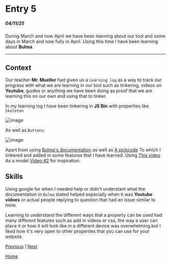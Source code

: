 # Entry 5
##### 04/11/25

During March and now April we have been learning about our tool and some days in March and now fully in April. Using this time I have been learning about **Bulma**.

---

## Context

Our teacher **Mr. Mueller** had given us a `Learning log` as a way to track our progress with what we are learning in our tool such as tinkering, videos on **Youtube**, guides or anything we have been doing as proof that we are learning this on our own and using that to tinker. 

In my learning log I have been tinkering in **JS Bin** with properties like `Skeleton`

![image](https://github.com/user-attachments/assets/f825f495-4617-4d79-90cf-2d8981094201)

As well as `Buttons`:

![image](https://github.com/user-attachments/assets/f217c55e-fe60-4f91-b024-cfc15aee42fd)

Apart from using [Bulma's documentation](https://bulma.io/documentation/) as well as [A pickcode](https://app.pickcode.io/project/cm8rnhkdg3czp13zddxe96yz2) To which I tinkered and added in some features that I have learned. Using [This video](https://youtu.be/bd_jHBk8Kzw?si=cQmZKucG0eQ8SV8-) As a model [Video #2](https://youtu.be/-mIWhsZ0Wxo?si=TFKAgwxeqxacrYS2) for inspiration.

## Skills

Using google for when I needed help or didn't understant what the documentation in `Bulma` stated helped especially when it was **Youtube vidoes** or actual people replying to question that had an issue similar to mine. 

Learning to understand the different ways that a property can be used had many different features such as add in videos or css, the way a user can place it or how it will look like in a different device was overwhelming but I liked how it's very open to other properties that you can use for your website.


[Previous](entry04.md) | [Next](entry06.md)

[Home](../README.md)
